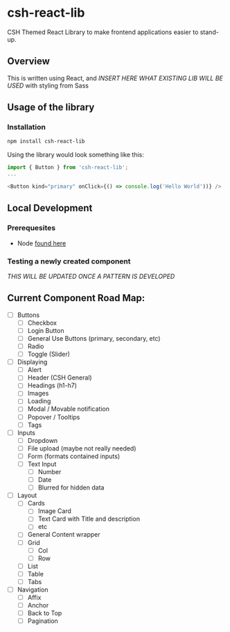 # csh-react-lib
CSH Themed React Library to make frontend applications easier to stand-up.

## Overview 
This is written using React, and *INSERT HERE WHAT EXISTING LIB WILL BE USED* with styling from Sass

## Usage of the library
### Installation
```sh
npm install csh-react-lib
```

Using the library would look something like this:

```js
import { Button } from 'csh-react-lib';
...

<Button kind="primary" onClick={() => console.log('Hello World'))} />
```

## Local Development

### Prerequesites
- Node [found here](https://nodejs.org/en/download/)

### Testing a newly created component
*THIS WILL BE UPDATED ONCE A PATTERN IS DEVELOPED*

## Current Component Road Map:
- [ ] Buttons
  - [ ] Checkbox
  - [ ] Login Button
  - [ ] General Use Buttons (primary, secondary, etc)
  - [ ] Radio
  - [ ] Toggle (Slider)
- [ ] Displaying
  - [ ] Alert
  - [ ] Header (CSH General)
  - [ ] Headings (h1-h7)
  - [ ] Images
  - [ ] Loading
  - [ ] Modal / Movable notification
  - [ ] Popover / Tooltips
  - [ ] Tags
- [ ] Inputs
  - [ ] Dropdown
  - [ ] File upload (maybe not really needed)
  - [ ] Form (formats contained inputs)
  - [ ] Text Input 
    - [ ] Number 
    - [ ] Date
    - [ ] Blurred for hidden data 
- [ ] Layout
  - [ ] Cards
    - [ ] Image Card
    - [ ] Text Card with Title and description
    - [ ] etc
  - [ ] General Content wrapper
  - [ ] Grid
    - [ ] Col 
    - [ ] Row 
  - [ ] List
  - [ ] Table
  - [ ] Tabs
- [ ] Navigation
  - [ ] Affix
  - [ ] Anchor
  - [ ] Back to Top
  - [ ] Pagination
